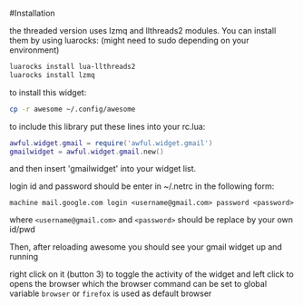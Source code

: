 #Installation

the threaded version uses lzmq and llthreads2 modules.  You can install them by using luarocks: (might need to sudo depending on your environment)

```sh
luarocks install lua-llthreads2
luarocks install lzmq
```

to install this widget:

```sh
cp -r awesome ~/.config/awesome
```

to include this library put these lines into your rc.lua:

```lua
awful.widget.gmail = require('awful.widget.gmail')
gmailwidget = awful.widget.gmail.new()
```

and then insert 'gmailwidget' into your widget list.

login id and password should be enter in ~/.netrc in the following form:

	machine mail.google.com login <username@gmail.com> password <password>

where ```<username@gmail.com>``` and ```<password>``` should be replace by your own id/pwd

Then, after reloading awesome you should see your gmail widget up and running

right click on it (button 3) to toggle the activity of the widget and left click to opens the browser
which the browser command can be set to global variable ```browser``` or ```firefox``` is used as default browser

